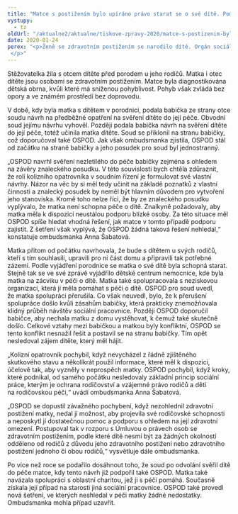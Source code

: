 ```yaml
---
title: "Matce s postižením bylo upíráno právo starat se o své dítě. Pomohl jí až zásah ombudsmanky"
vystupy:
  - tz
oldUrl: "/aktualne2/aktualne/tiskove-zpravy-2020/matce-s-postizenim-bylo-upirano-pravo-starat-se-o-sve-dite-pomohl-ji-az-zasah-ombudsmank/"
date: 2020-01-24
perex: "<p>Ženě se zdravotním postižením se narodilo dítě. Orgán sociálně-právní ochrany dětí po jeho narození podpořil návrh babičky na svěření dítěte do její péče. Matka tak nedostala ani šanci prokázat, že se o dítě dokáže postarat. Ombudsmanka během svého šetření zjistila, že se OSPOD v roli kolizního opatrovníka již na počátku přiklonil na stranu babičky, aniž by disponoval dostatkem informací. Nehájil tak nejlepší zájem dítěte, nesledoval ochranu rodičovství a nedal matce možnost prokázat, že se o dítě dokáže postarat. Nakonec se podařilo dosáhnout toho, aby bylo dítě svěřeno do péče matky a OSPOD přijal opatření k nápravě, které by měly podobným případům zabránit. Ombudsmanka Anna Šabatová tak mohla případ uzavřít.  </p>"
---
```


<!-- imported from the old website -->

<p>Stěžovatelka žila s otcem dítěte před porodem u jeho rodičů. Matka i otec dítěte jsou osobami se zdravotním postižením. Matce byla diagnostikována dětská obrna, kvůli které má sníženou pohyblivost. Pohyb však zvládá bez opory a ve známém prostředí bez doprovodu.</p><p>V době, kdy byla matka s dítětem v porodnici, podala babička ze strany otce soudu návrh na předběžné opatření na svěření dítěte do její péče. Obvodní soud jejímu návrhu vyhověl. Později podala babička návrh na svěření dítěte do její péče, totéž učinila matka dítěte. Soud se přiklonil na stranu babičky, což doporučoval také OSPOD. Jak však ombudsmanka zjistila, OSPOD stál od začátku na straně babičky a jeho posudek pro soud byl jednostranný.</p><p>„OSPOD navrhl svěření nezletilého do péče babičky zejména s ohledem na závěry znaleckého posudku. V této souvislosti bych chtěla zdůraznit, že rolí kolizního opatrovníka v soudním řízení je formulovat své vlastní návrhy. Názor na věc by si měl tedy učinit na základě poznatků z vlastní činnosti a znalecký posudek by neměl být hlavním důvodem pro vytvoření jeho stanoviska. Kromě toho nelze říci, že by ze znaleckého posudku vyplývalo, že matka není schopna péče o dítě. Znalkyně požadovaly, aby matka měla k dispozici neustálou podporu blízké osoby. Za této situace měl OSPOD spíše hledat vhodná řešení, jak matce v tomto případě podporu zajistit. Z šetření však vyplývá, že OSPOD žádná taková řešení nehledal,“ konstatuje ombudsmanka Anna Šabatová. </p><p>Matka přitom od počátku navrhovala, že bude s dítětem u svých rodičů, kteří s tím souhlasili, upravili pro ni část domu a připravili tak potřebné zázemí. Podle vyjádření porodnice se matka o své dítě byla schopná starat. Stejně tak se ve své zprávě vyjádřilo dětské centrum nemocnice, kde byla matka na zácviku v péči o dítě. Matka také spolupracovala s neziskovou organizací, která jí měla pomáhat s péči o dítě. OSPOD pro soud uvedl, že matka spolupráci přerušila. Co však neuvedl, bylo, že k přerušení spolupráce došlo kvůli zásahům babičky, která prakticky znemožňovala klidný průběh návštěv sociální pracovnice. Později OSPOD doporučil babičce, aby nechala matku z domu vystěhovat, k čemuž také skutečně došlo. Celkové vztahy mezi babičkou a matkou byly konfliktní, OSPOD se tento konflikt nesnažil řešit a postavil se na stranu babičky. Tím opět nesledoval zájem dítěte, který měl hájit. </p><p>„Kolizní opatrovník pochybil, když nevycházel z řádně zjištěného skutkového stavu a několikrát použil informace, které měl k dispozici, účelově tak, aby vyzněly v neprospěch matky. OSPOD pochybil, když kroky, které podnikal, od samého počátku nesledovaly základní princip sociální práce, kterým je ochrana rodičovství a vzájemné právo rodičů a dětí na rodičovskou péči,“ uvádí ombudsmanka Anna Šabatová.</p><p>„OSPOD se dopustil závažného pochybení, když nezohlednil zdravotní postižení matky, nedal jí možnost, aby projevila své rodičovské schopnosti a neposkytl jí dostatečnou pomoc a podporu s ohledem na její zdravotní omezení. Postupoval tak v rozporu s Úmluvou o právech osob se zdravotním postižením, podle které dítě nesmí být za žádných okolností odděleno od rodičů z důvodu jeho zdravotního postižení nebo zdravotního postižení jednoho či obou rodičů,“ vysvětluje dále ombudsmanka. </p><p>Po více než roce se podařilo dosáhnout toho, že soud po odvolání svěřil dítě do péče matce, kdy tento návrh již podpořil také OSPOD. Matka také navázala spolupráci s oblastní charitou, jež ji s péčí pomáhá. Současně získala její případ na starosti jiná sociální pracovnice. OSPOD také provedl nová šetření, ve kterých neshledal v péči matky žádné nedostatky. Ombudsmanka mohla případ uzavřít.  </p>
